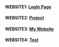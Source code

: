 #### WEBSITE1: [LogIn Page](https://addnnan.github.io/Login_page/Log_in.html) <br>
#### WEBSITE2: [Project](https://addnnan.github.io/project/) <br>
#### WEBSITE3: [My Website](https://addnnan.github.io/mywebsite.html) <br>
#### WEBSITE4: [Test](https://addnnan.github.io/test.html)








